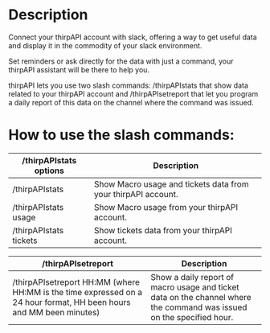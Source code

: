 # Description
Connect your thirpAPI account with slack, offering a way to get useful data and display it in the commodity of your slack environment. 

Set reminders or ask directly for the data with just a command, your thirpAPI assistant will be there to help you.

thirpAPI lets you use two slash commands: /thirpAPIstats that show data related to your thirpAPI account and /thirpAPIsetreport that let you program a daily report of this data on the channel where the command was issued.

# How to use the slash commands:
| /thirpAPIstats options| Description 
| ------ | ------ 
| /thirpAPIstats | Show Macro usage and tickets data from your thirpAPI account. |
| /thirpAPIstats usage | Show Macro usage from your thirpAPI account.
| /thirpAPIstats tickets | Show tickets data from your thirpAPI account.

| /thirpAPIsetreport| Description 
| ------ | ------ 
|/thirpAPIsetreport HH:MM  (where HH:MM is the time expressed on a 24 hour format, HH been hours and MM been minutes) | Show a daily report of  macro usage and ticket data on the channel where the command was issued on the specified hour.